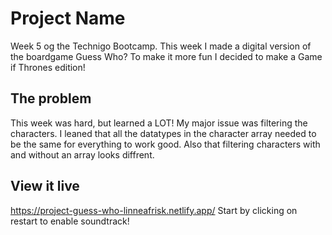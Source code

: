 # Project Name

Week 5 og the Technigo Bootcamp. This week I made a digital version of the boardgame Guess Who?
To make it more fun I decided to make a Game if Thrones edition!

## The problem

This week was hard, but learned a LOT! My major issue was filtering the characters. I leaned that all the datatypes in the character array needed to be the same for everything to work good. Also that filtering characters with and without an array looks diffrent. 

## View it live

https://project-guess-who-linneafrisk.netlify.app/
Start by clicking on restart to enable soundtrack!
